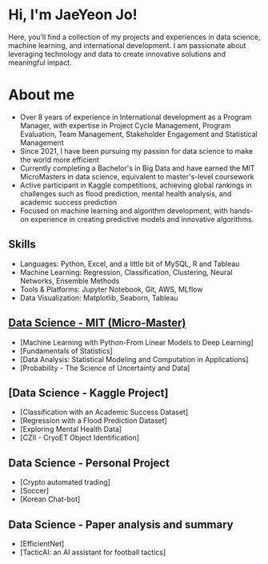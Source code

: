 
# Hi, I'm JaeYeon Jo!
Here, you’ll find a collection of my projects and experiences in data science, machine learning, and international development. I am passionate about leveraging technology and data to create innovative solutions and meaningful impact.

# About me 
- Over 8 years of experience in International development as a Program Manager, with expertise in Project Cycle Management, Program Evaluation, Team Management, Stakeholder Engagement and Statistical Management
- Since 2021, I have been pursuing my passion for data science to make the world more efficient
- Currently completing a Bachelor's in Big Data and have earned the MIT MicroMasters in data science, equivalent to master's-level coursework
- Active participant in Kaggle competitions, achieving global rankings in challenges such as flood prediction, mental health analysis, and academic success prediction
- Focused on machine learning and algorithm development, with hands-on experience in creating predictive models and innovative algorithms.

## Skills
- Languages: Python, Excel, and a little bit of MySQL, R and Tableau
- Machine Learning: Regression, Classification, Clustering, Neural Networks, Ensemble Methods
- Tools & Platforms: Jupyter Notebook, Git, AWS, MLflow
- Data Visualization: Matplotlib, Seaborn, Tableau
  
## [Data Science - MIT (Micro-Master)]((https://github.com/digital0923RJ/MITx-MicroMasters-Program-in-Statistics-and-Data-Science)) 
- [Machine Learning with Python-From Linear Models to Deep Learning]
- [Fundamentals of Statistics]
- [Data Analysis: Statistical Modeling and Computation in Applications]
- [Probability - The Science of Uncertainty and Data] 

## [Data Science - Kaggle Project]
- [Classification with an Academic Success Dataset]
- [Regression with a Flood Prediction Dataset]
- [Exploring Mental Health Data]
- [CZII - CryoET Object Identification] 

## Data Science - Personal Project 
- [Crypto automated trading]
- [Soccer]
- [Korean Chat-bot]

## Data Science - Paper analysis and summary
- [EfficientNet]
- [TacticAI: an AI assistant for football tactics]
